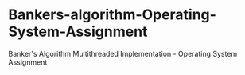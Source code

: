 # Bankers-algorithm-Operating-System-Assignment
Banker's Algorithm Multithreaded Implementation - Operating System Assignment 
